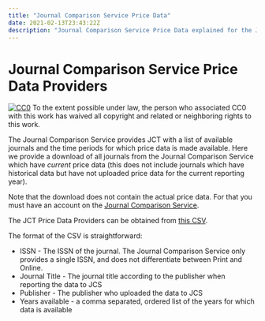 ```yaml
---
title: "Journal Comparison Service Price Data"
date: 2021-02-13T23:43:22Z
description: "Journal Comparison Service Price Data explained for the Journal Checker Tool"
---
```


# Journal Comparison Service Price Data Providers

<p xmlns:dct="http://purl.org/dc/terms/">
  <a rel="license"
     href="http://creativecommons.org/publicdomain/zero/1.0/"><img src="https://licensebuttons.net/p/zero/1.0/88x31.png" style="border-style: none;" alt="CC0" /></a> To the extent possible under law, <span rel="dct:publisher" resource="[_:publisher]">the person who associated CC0</span> with this work has waived all copyright and related or neighboring rights to this work.
</p>

The Journal Comparison Service provides JCT with a list of available journals and the time periods for which price data is made available.  Here we provide a download of all journals from the Journal Comparison Service which have *current* price data (this does not include journals which have historical data but have not uploaded price data for the current reporting year).

Note that the download does not contain the actual price data.  For that you must have an account on the <a href="https://journalcomparisonservice.org">Journal Comparison Service</a>.

The JCT Price Data Providers can be obtained from [this CSV](/data/jcs_price_data.csv).

The format of the CSV is straightforward:

* ISSN - The ISSN of the journal.  The Journal Comparison Service only provides a single ISSN, and does not differentiate between Print and Online.
* Journal Title - The journal title according to the publisher when reporting the data to JCS
* Publisher - The publisher who uploaded the data to JCS 
* Years available - a comma separated, ordered list of the years for which data is available





